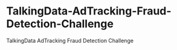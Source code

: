 # TalkingData-AdTracking-Fraud-Detection-Challenge
TalkingData AdTracking Fraud Detection Challenge
